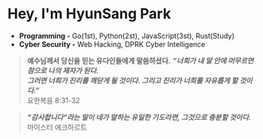 # Hey, I'm HyunSang Park
- **Programming -** Go(1st), Python(2st), JavaScript(3st), Rust(Study)
- **Cyber Security -** Web Hacking, DPRK Cyber Intelligence

> **예수님께서 당신을 믿는 유다인들에게 말씀하셨다.** ***“너희가 내 말 안에 머무르면 참으로 나의 제자가 된다.***  
> ***그러면 너희가 진리를 깨닫게 될 것이다. 그리고 진리가 너희를 자유롭게 할 것이다.”***  
> 요한복음 8:31-32

> ***"감사합니다"라는 말이 네가 말하는 유일한 기도라면, 그것으로 충분할 것이다.***  
> 마이스터 에크하르트
